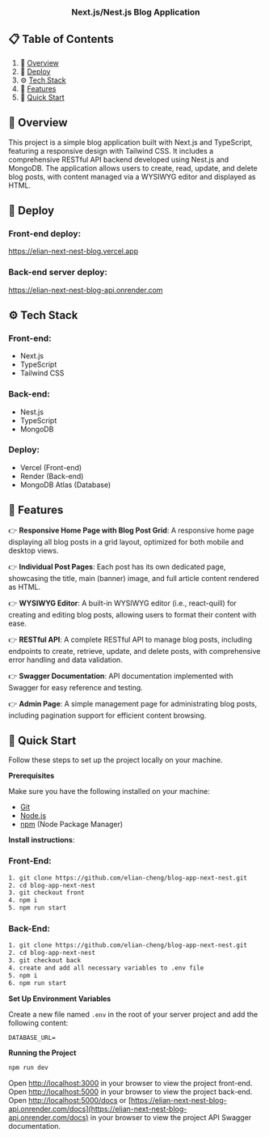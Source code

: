 <h3 align="center">Next.js/Nest.js Blog Application</h3>

## 📋 <a name="table">Table of Contents</a>

1. 🤖 [Overview](#overview)
2. 🚀 [Deploy](#deployment)
3. ⚙️ [Tech Stack](#tech-stack)
4. 🔋 [Features](#features)
5. 🤸 [Quick Start](#quick-start)

## <a name="overview">🤖 Overview</a>

This project is a simple blog application built with Next.js and TypeScript, featuring a responsive design with Tailwind CSS. It includes a comprehensive RESTful API backend developed using Nest.js and MongoDB. The application allows users to create, read, update, and delete blog posts, with content managed via a WYSIWYG editor and displayed as HTML.

## <a name="deployment">🚀 Deploy</a>

### Front-end deploy:

https://elian-next-nest-blog.vercel.app

### Back-end server deploy:

https://elian-next-nest-blog-api.onrender.com

## <a name="tech-stack">⚙️ Tech Stack</a>

### Front-end:

- Next.js
- TypeScript
- Tailwind CSS

### Back-end:

- Nest.js
- TypeScript
- MongoDB

### Deploy:

- Vercel (Front-end)
- Render (Back-end)
- MongoDB Atlas (Database)

## <a name="features">🔋 Features</a>

👉 **Responsive Home Page with Blog Post Grid**: A responsive home page displaying all blog posts in a grid layout, optimized for both mobile and desktop views.

👉 **Individual Post Pages**: Each post has its own dedicated page, showcasing the title, main (banner) image, and full article content rendered as HTML.

👉 **WYSIWYG Editor**: A built-in WYSIWYG editor (i.e., react-quill) for creating and editing blog posts, allowing users to format their content with ease.

👉 **RESTful API**: A complete RESTful API to manage blog posts, including endpoints to create, retrieve, update, and delete posts, with comprehensive error handling and data validation.

👉 **Swagger Documentation**: API documentation implemented with Swagger for easy reference and testing.

👉 **Admin Page**: A simple management page for administrating blog posts, including pagination support for efficient content browsing.

## <a name="quick-start">🤸 Quick Start</a>

Follow these steps to set up the project locally on your machine.

**Prerequisites**

Make sure you have the following installed on your machine:

- [Git](https://git-scm.com/)
- [Node.js](https://nodejs.org/en)
- [npm](https://www.npmjs.com/) (Node Package Manager)

**Install instructions**:

### Front-End:

```bash
1. git clone https://github.com/elian-cheng/blog-app-next-nest.git
2. cd blog-app-next-nest
3. git checkout front
4. npm i
5. npm run start
```

### Back-End:

```bash
1. git clone https://github.com/elian-cheng/blog-app-next-nest.git
2. cd blog-app-next-nest
3. git checkout back
4. create and add all necessary variables to .env file
5. npm i
6. npm run start
```

**Set Up Environment Variables**

Create a new file named `.env` in the root of your server project and add the following content:

```env
DATABASE_URL=
```

**Running the Project**

```bash
npm run dev
```

Open [http://localhost:3000](http://localhost:3000) in your browser to view the project front-end.
Open [http://localhost:5000](http://localhost:5000) in your browser to view the project back-end.
Open [http://localhost:5000/docs](http://localhost:5000/docs) or [https://elian-next-nest-blog-api.onrender.com/docs](https://elian-next-nest-blog-api.onrender.com/docs) in your browser to view the project API Swagger documentation.
